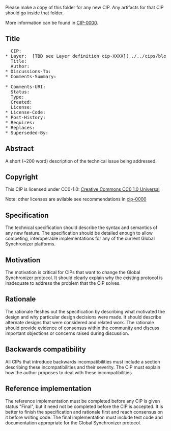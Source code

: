 Please make a copy of this folder for any new CIP. Any artifacts for that CIP should go inside that folder.

More information can be found in [CIP-0000](../../cips/cip-0000/cip-0000.md).

## Title

<pre>
  CIP: <CIP number, or "?" before being assigned>
* Layer: <TBD> [TBD see Layer definition cip-XXXX](../../cips/blob/main/cip-XXXX).
  Title: <CIP title; maximum 44 characters>
  Author: <list of authors' real names>
* Discussions-To: <email address>
* Comments-Summary: <summary tone>
* Comments-URI: <links to wiki page for comments>
  Status: <Draft | Active | Proposed | Deferred | Rejected |
           Withdrawn | Final | Replaced | Obsolete>
  Type: <Standards Track | Governance | Tokenomics | Process | Informational>
  Created: <date created on, in ISO 8601 (yyyy-mm-dd) format>
  License: <abbreviation for approved license(s)>
* License-Code: <abbreviation for code under different approved license(s)>
* Post-History: <dates of postings to [https://lists.sync.global/g/cip-discuss] mailing list, or link to thread in mailing list archive>
* Requires: <CIP number(s)>
* Replaces: <CIP number>
* Superseded-By: <CIP number>
</pre>

## Abstract

A short (~200 word) description of the technical issue being addressed.

## Copyright

This CIP is licensed under CC0-1.0: [Creative Commons CC0 1.0 Universal](https://creativecommons.org/publicdomain/zero/1.0/)

Note: other licenses are avilable see recommendations in [cip-0000](../../cips/cip-0000/cip-0000.md)

## Specification

The technical specification should describe the syntax and semantics of any new feature. The specification should be detailed enough to allow competing, interoperable implementations for any of the current Global Synchronizer platforms.

## Motivation

The motivation is critical for CIPs that want to change the Global Synchronizer protocol. It should clearly explain why the existing protocol is inadequate to address the problem that the CIP solves.

## Rationale

The rationale fleshes out the specification by describing what motivated the design and why particular design decisions were made. It should describe alternate designs that were considered and related work. The rationale should provide evidence of consensus within the community and discuss important objections or concerns raised during discussion.

## Backwards compatibility

All CIPs that introduce backwards incompatibilities must include a section describing these incompatibilities and their severity. The CIP must explain how the author proposes to deal with these incompatibilities.

## Reference implementation

The reference implementation must be completed before any CIP is given status "Final", but it need not be completed before the CIP is accepted. It is better to finish the specification and rationale first and reach consensus on it before writing code. The final implementation must include test code and documentation appropriate for the Global Synchronizer protocol.
